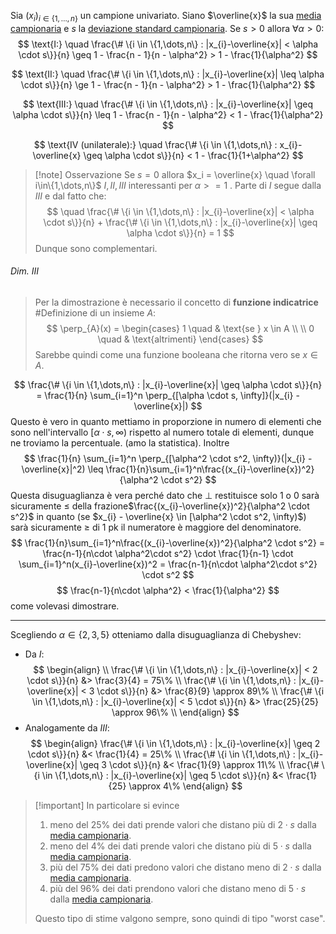 Sia $(x_{i})_{i \in \{1,\dots,n\}}$ un campione univariato.
Siano $\overline{x}$ la sua [media campionaria](Concetti%20Fondamentali%20Statistica.md#^33dd17) e $s$ la [deviazione standard campionaria](Concetti%20Fondamentali%20Statistica.md#^dce63e).
Se $s>0$ allora $\forall \alpha > 0$: 
$$
 \text{I:} \quad \frac{\# \{i \in \{1,\dots,n\} : |x_{i}-\overline{x}| < \alpha \cdot s\}}{n} \geq 1 - \frac{n - 1}{n - \alpha^2} > 1 - \frac{1}{\alpha^2}
  $$
  
$$
 \text{II:} \quad \frac{\# \{i \in \{1,\dots,n\} : |x_{i}-\overline{x}| \leq \alpha \cdot s\}}{n} \ge 1 - \frac{n - 1}{n - \alpha^2} > 1 - \frac{1}{\alpha^2}
  $$

$$
 \text{III:} \quad \frac{\# \{i \in \{1,\dots,n\} : |x_{i}-\overline{x}| \geq \alpha \cdot s\}}{n} \leq 1 - \frac{n - 1}{n - \alpha^2} < 1 - \frac{1}{\alpha^2}
  $$
  
$$
 \text{IV (unilaterale):} \quad \frac{\# \{i \in \{1,\dots,n\} : x_{i}-\overline{x} \geq \alpha \cdot s\}}{n} < 1 - \frac{1}{1+\alpha^2}
  $$
>[!note] Osservazione
> Se $s = 0$ allora $x_i = \overline{x} \quad \forall i\in\{1,\dots,n\}$
> $I,II,III$ interessanti per $\alpha >= 1$ .
> Parte di $I$ segue dalla $III$ e dal fatto che:
> $$
> \quad \frac{\# \{i \in \{1,\dots,n\} : |x_{i}-\overline{x}| < \alpha \cdot s\}}{n} + \frac{\# \{i \in \{1,\dots,n\} : |x_{i}-\overline{x}| \geq \alpha \cdot s\}}{n} = 1
> $$
> Dunque sono complementari.

###### Dim. $III$
> Per la dimostrazione è necessario il concetto di **funzione indicatrice** #Definizione di un insieme $A$:
> $$
>\perp_{A}(x) = 
>\begin{cases}
>1 \quad & \text{se } x \in A \\ \\
>0 \quad & \text{altrimenti}
>\end{cases}
>$$
> Sarebbe quindi come una funzione booleana che ritorna vero se $x \in A$.

$$
\frac{\# \{i \in \{1,\dots,n\} : |x_{i}-\overline{x}| \geq \alpha \cdot s\}}{n} = \frac{1}{n} \sum_{i=1}^n \perp_{[\alpha \cdot s, \infty]}(|x_{i} - \overline{x}|)
$$
Questo è vero in quanto mettiamo in proporzione in numero di elementi che sono nell'intervallo $[\alpha \cdot s, \infty)$ rispetto al numero totale di elementi, dunque ne troviamo la percentuale. (amo la statistica).
Inoltre
$$
\frac{1}{n} \sum_{i=1}^n \perp_{[\alpha^2 \cdot s^2, \infty)}(|x_{i} - \overline{x}|^2) \leq \frac{1}{n}\sum_{i=1}^n\frac{(x_{i}-\overline{x})^2}{\alpha^2 \cdot s^2}
$$
Questa disuguaglianza è vera perché dato che $\perp$ restituisce solo 1 o 0 sarà sicuramente $\leq$ della frazione$\frac{(x_{i}-\overline{x})^2}{\alpha^2 \cdot s^2}$ in quanto  (se $x_{i} - \overline{x} \in [\alpha^2 \cdot s^2, \infty)$) sarà sicuramente $\ge$ di 1 pk il numeratore è maggiore del denominatore.
$$
\frac{1}{n}\sum_{i=1}^n\frac{(x_{i}-\overline{x})^2}{\alpha^2 \cdot s^2} = \frac{n-1}{n\cdot \alpha^2\cdot s^2} \cdot \frac{1}{n-1} \cdot \sum_{i=1}^n(x_{i}-\overline{x})^2 = \frac{n-1}{n\cdot \alpha^2\cdot s^2} \cdot s^2
$$
$$
 \frac{n-1}{n\cdot \alpha^2} < \frac{1}{\alpha^2}
$$
come volevasi dimostrare.

---
Scegliendo $\alpha\in\{2,3,5\}$ otteniamo dalla disuguaglianza di Chebyshev:
- Da $I$:
	$$
	 \begin{align} \\
 \frac{\# \{i \in \{1,\dots,n\} : |x_{i}-\overline{x}| < 2 \cdot s\}}{n} &> \frac{3}{4} = 75\% \\
 \frac{\# \{i \in \{1,\dots,n\} : |x_{i}-\overline{x}| < 3 \cdot s\}}{n} &> \frac{8}{9} \approx 89\% \\
 \frac{\# \{i \in \{1,\dots,n\} : |x_{i}-\overline{x}| < 5 \cdot s\}}{n} &> \frac{25}{25} \approx 96\% \\
     \end{align}
	 $$
- Analogamente da $III$:
  $$
\begin{align}
\frac{\# \{i \in \{1,\dots,n\} : |x_{i}-\overline{x}| \geq 2 \cdot s\}}{n} &< \frac{1}{4} = 25\% \\
\frac{\# \{i \in \{1,\dots,n\} : |x_{i}-\overline{x}| \geq 3 \cdot s\}}{n} &< \frac{1}{9} \approx 11\% \\
\frac{\# \{i \in \{1,\dots,n\} : |x_{i}-\overline{x}| \geq 5 \cdot s\}}{n} &< \frac{1}{25} \approx 4\%
\end{align}
  $$
  
>[!important] In particolare si evince
> 1. meno del 25% dei dati prende valori che distano più di $2\cdot s$ dalla [media campionaria](Concetti%20Fondamentali%20Statistica.md#^33dd17).
> 2. meno del 4% dei dati prende valori che distano più di $5 \cdot s$ dalla [media campionaria](Concetti%20Fondamentali%20Statistica.md#^33dd17).
> 3. più del 75% dei dati predono valori che distano meno di $2 \cdot s$ dalla [media campionaria](Concetti%20Fondamentali%20Statistica.md#^33dd17). 
> 4. più del 96% dei dati prendono valori che distano meno di $5 \cdot s$ dalla [media campionaria](Concetti%20Fondamentali%20Statistica.md#^33dd17).
> 
> Questo tipo di stime valgono sempre, sono quindi di tipo "worst case".